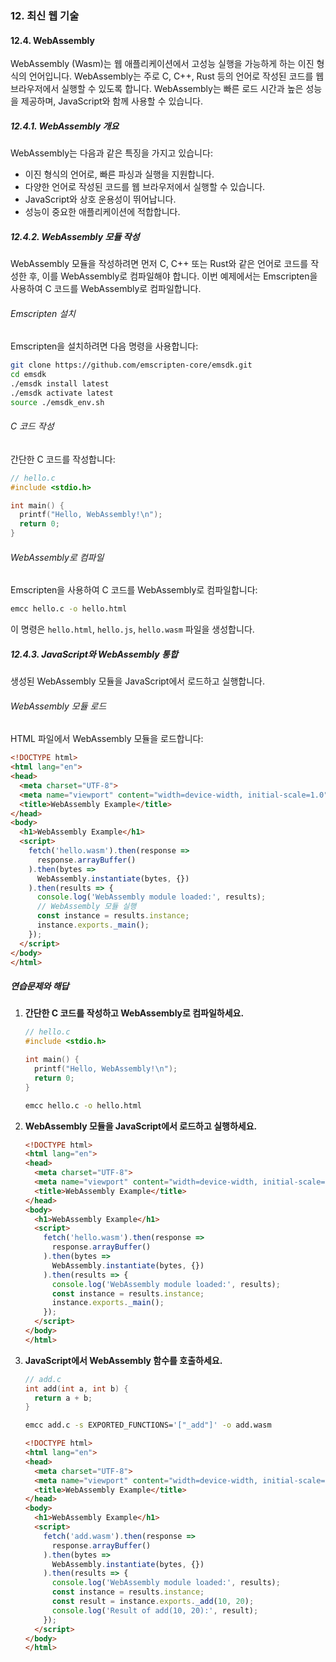 ### 12. 최신 웹 기술

#### 12.4. WebAssembly

WebAssembly (Wasm)는 웹 애플리케이션에서 고성능 실행을 가능하게 하는 이진 형식의 언어입니다. WebAssembly는 주로 C, C++, Rust 등의 언어로 작성된 코드를 웹 브라우저에서 실행할 수 있도록 합니다. WebAssembly는 빠른 로드 시간과 높은 성능을 제공하며, JavaScript와 함께 사용할 수 있습니다.

##### 12.4.1. WebAssembly 개요

WebAssembly는 다음과 같은 특징을 가지고 있습니다:
- 이진 형식의 언어로, 빠른 파싱과 실행을 지원합니다.
- 다양한 언어로 작성된 코드를 웹 브라우저에서 실행할 수 있습니다.
- JavaScript와 상호 운용성이 뛰어납니다.
- 성능이 중요한 애플리케이션에 적합합니다.

##### 12.4.2. WebAssembly 모듈 작성

WebAssembly 모듈을 작성하려면 먼저 C, C++ 또는 Rust와 같은 언어로 코드를 작성한 후, 이를 WebAssembly로 컴파일해야 합니다. 이번 예제에서는 Emscripten을 사용하여 C 코드를 WebAssembly로 컴파일합니다.

###### Emscripten 설치

Emscripten을 설치하려면 다음 명령을 사용합니다:

```bash
git clone https://github.com/emscripten-core/emsdk.git
cd emsdk
./emsdk install latest
./emsdk activate latest
source ./emsdk_env.sh
```

###### C 코드 작성

간단한 C 코드를 작성합니다:

```c
// hello.c
#include <stdio.h>

int main() {
  printf("Hello, WebAssembly!\n");
  return 0;
}
```

###### WebAssembly로 컴파일

Emscripten을 사용하여 C 코드를 WebAssembly로 컴파일합니다:

```bash
emcc hello.c -o hello.html
```

이 명령은 `hello.html`, `hello.js`, `hello.wasm` 파일을 생성합니다.

##### 12.4.3. JavaScript와 WebAssembly 통합

생성된 WebAssembly 모듈을 JavaScript에서 로드하고 실행합니다.

###### WebAssembly 모듈 로드

HTML 파일에서 WebAssembly 모듈을 로드합니다:

```html
<!DOCTYPE html>
<html lang="en">
<head>
  <meta charset="UTF-8">
  <meta name="viewport" content="width=device-width, initial-scale=1.0">
  <title>WebAssembly Example</title>
</head>
<body>
  <h1>WebAssembly Example</h1>
  <script>
    fetch('hello.wasm').then(response =>
      response.arrayBuffer()
    ).then(bytes =>
      WebAssembly.instantiate(bytes, {})
    ).then(results => {
      console.log('WebAssembly module loaded:', results);
      // WebAssembly 모듈 실행
      const instance = results.instance;
      instance.exports._main();
    });
  </script>
</body>
</html>
```

##### 연습문제와 해답

1. **간단한 C 코드를 작성하고 WebAssembly로 컴파일하세요.**

   ```c
   // hello.c
   #include <stdio.h>

   int main() {
     printf("Hello, WebAssembly!\n");
     return 0;
   }
   ```

   ```bash
   emcc hello.c -o hello.html
   ```

2. **WebAssembly 모듈을 JavaScript에서 로드하고 실행하세요.**

   ```html
   <!DOCTYPE html>
   <html lang="en">
   <head>
     <meta charset="UTF-8">
     <meta name="viewport" content="width=device-width, initial-scale=1.0">
     <title>WebAssembly Example</title>
   </head>
   <body>
     <h1>WebAssembly Example</h1>
     <script>
       fetch('hello.wasm').then(response =>
         response.arrayBuffer()
       ).then(bytes =>
         WebAssembly.instantiate(bytes, {})
       ).then(results => {
         console.log('WebAssembly module loaded:', results);
         const instance = results.instance;
         instance.exports._main();
       });
     </script>
   </body>
   </html>
   ```

3. **JavaScript에서 WebAssembly 함수를 호출하세요.**

   ```c
   // add.c
   int add(int a, int b) {
     return a + b;
   }
   ```

   ```bash
   emcc add.c -s EXPORTED_FUNCTIONS='["_add"]' -o add.wasm
   ```

   ```html
   <!DOCTYPE html>
   <html lang="en">
   <head>
     <meta charset="UTF-8">
     <meta name="viewport" content="width=device-width, initial-scale=1.0">
     <title>WebAssembly Example</title>
   </head>
   <body>
     <h1>WebAssembly Example</h1>
     <script>
       fetch('add.wasm').then(response =>
         response.arrayBuffer()
       ).then(bytes =>
         WebAssembly.instantiate(bytes, {})
       ).then(results => {
         console.log('WebAssembly module loaded:', results);
         const instance = results.instance;
         const result = instance.exports._add(10, 20);
         console.log('Result of add(10, 20):', result);
       });
     </script>
   </body>
   </html>
   ```
